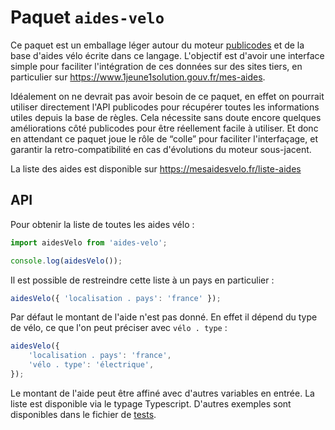 # Paquet `aides-velo`

Ce paquet est un emballage léger autour du moteur [publicodes](https://publi.codes/) et de la base d'aides vélo écrite dans ce langage. L'objectif est d'avoir une interface simple pour faciliter l'intégration de ces données sur des sites tiers, en particulier sur https://www.1jeune1solution.gouv.fr/mes-aides.

Idéalement on ne devrait pas avoir besoin de ce paquet, en effet on pourrait utiliser directement l'API publicodes pour récupérer toutes les informations utiles depuis la base de règles. Cela nécessite sans doute encore quelques améliorations côté publicodes pour être réellement facile à utiliser. Et donc en attendant ce paquet joue le rôle de “colle” pour faciliter l'interfaçage, et garantir la retro-compatibilité en cas d'évolutions du moteur sous-jacent.

La liste des aides est disponible sur https://mesaidesvelo.fr/liste-aides

## API

Pour obtenir la liste de toutes les aides vélo :

```js
import aidesVelo from 'aides-velo';

console.log(aidesVelo());
```

Il est possible de restreindre cette liste à un pays en particulier :

```js
aidesVelo({ 'localisation . pays': 'france' });
```

Par défaut le montant de l'aide n'est pas donné. En effet il dépend du type de vélo, ce que l'on peut préciser avec `vélo . type` :

```js
aidesVelo({
	'localisation . pays': 'france',
	'vélo . type': 'électrique',
});
```

Le montant de l'aide peut être affiné avec d'autres variables en entrée. La liste est disponible via le typage Typescript. D'autres exemples sont disponibles dans le fichier de [tests](./test.js).
